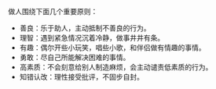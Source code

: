 做人围绕下面几个重要原则：

- 善良：乐于助人，主动抵制不善良的行为。
- 理智：遇到紧急情况沉着冷静，做事井井有条。
- 有趣：偶尔开些小玩笑，唱些小歌，和伴侣做有情趣的事情。
- 勇敢：尽自己所能解决困难的事情。
- 高素质：不会刻意给别人制造麻烦，会主动谴责低素质的行为。
- 知错认改：理性接受批评，不固步自封。

